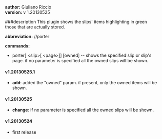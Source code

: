**author:** Giuliano Riccio  
**version:** v 1.20130525

###description 
This plugin shows the slips' items highlighting in green those that are actually stored.

**abbreviation:** //porter

**commands:**

* porter[ &lt;slip&gt;[ &lt;page&gt;]] [owned] -- shows the specified slip or slip's page. if no parameter is specified all the owned slips will be shown.

#### v1.20130525.1
* **add**: added the "owned" param. if present, only the owned items will be shown.

#### v1.20130525
* **change**: if no parameter is specified all the owned slips will be shown.

#### v1.20130524
* first release
